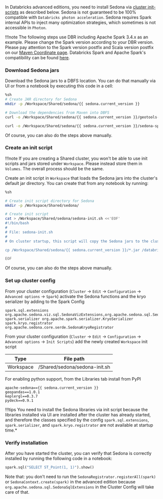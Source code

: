 <!--
 Licensed to the Apache Software Foundation (ASF) under one
 or more contributor license agreements.  See the NOTICE file
 distributed with this work for additional information
 regarding copyright ownership.  The ASF licenses this file
 to you under the Apache License, Version 2.0 (the
 "License"); you may not use this file except in compliance
 with the License.  You may obtain a copy of the License at

   http://www.apache.org/licenses/LICENSE-2.0

 Unless required by applicable law or agreed to in writing,
 software distributed under the License is distributed on an
 "AS IS" BASIS, WITHOUT WARRANTIES OR CONDITIONS OF ANY
 KIND, either express or implied.  See the License for the
 specific language governing permissions and limitations
 under the License.
 -->

In Databricks advanced editions, you need to install Sedona via [cluster init-scripts](https://docs.databricks.com/clusters/init-scripts.html) as described below. Sedona is not guaranteed to be 100% compatible with `Databricks photon acceleration`. Sedona requires Spark internal APIs to inject many optimization strategies, which sometimes is not accessible in `Photon`.

!!!note
    The following steps use DBR including Apache Spark 3.4.x as an example. Please change the Spark version according to your DBR version. Please pay attention to the Spark version postfix and Scala version postfix on our [Maven Coordinate page](maven-coordinates.md). Databricks Spark and Apache Spark's compatibility can be found [here](https://docs.databricks.com/en/release-notes/runtime/index.html).

### Download Sedona jars

Download the Sedona jars to a DBFS location. You can do that manually via UI or from a notebook by executing this code in a cell:

```bash
%sh
# Create JAR directory for Sedona
mkdir -p /Workspace/Shared/sedona/{{ sedona.current_version }}

# Download the dependencies from Maven into DBFS
curl -o /Workspace/Shared/sedona/{{ sedona.current_version }}/geotools-wrapper-{{ sedona.current_geotools }}.jar "https://repo1.maven.org/maven2/org/datasyslab/geotools-wrapper/{{ sedona.current_geotools }}/geotools-wrapper-{{ sedona.current_geotools }}.jar"

curl -o /Workspace/Shared/sedona/{{ sedona.current_version }}/sedona-spark-shaded-3.4_2.12-{{ sedona.current_version }}.jar "https://repo1.maven.org/maven2/org/apache/sedona/sedona-spark-shaded-3.4_2.12/{{ sedona.current_version }}/sedona-spark-shaded-3.4_2.12-{{ sedona.current_version }}.jar"
```

Of course, you can also do the steps above manually.

### Create an init script

!!!note
    If you are creating a Shared cluster, you won't be able to use init scripts and jars stored under `Workspace`. Please instead store them in `Volumes`. The overall process should be the same.

Create an init script in `Workspace` that loads the Sedona jars into the cluster's default jar directory. You can create that from any notebook by running:

```bash
%sh

# Create init script directory for Sedona
mkdir -p /Workspace/Shared/sedona/

# Create init script
cat > /Workspace/Shared/sedona/sedona-init.sh <<'EOF'
#!/bin/bash
#
# File: sedona-init.sh
#
# On cluster startup, this script will copy the Sedona jars to the cluster's default jar directory.

cp /Workspace/Shared/sedona/{{ sedona.current_version }}/*.jar /databricks/jars

EOF
```

Of course, you can also do the steps above manually.

### Set up cluster config

From your cluster configuration (`Cluster` -> `Edit` -> `Configuration` -> `Advanced options` -> `Spark`) activate the Sedona functions and the kryo serializer by adding to the Spark Config

```
spark.sql.extensions org.apache.sedona.viz.sql.SedonaVizExtensions,org.apache.sedona.sql.SedonaSqlExtensions
spark.serializer org.apache.spark.serializer.KryoSerializer
spark.kryo.registrator org.apache.sedona.core.serde.SedonaKryoRegistrator
```

From your cluster configuration (`Cluster` -> `Edit` -> `Configuration` -> `Advanced options` -> `Init Scripts`) add the newly created `Workspace` init script

| Type | File path |
|------|-----------|
| Workspace | /Shared/sedona/sedona-init.sh |

For enabling python support, from the Libraries tab install from PyPI

```
apache-sedona=={{ sedona.current_version }}
geopandas==1.0.1
keplergl==0.3.7
pydeck==0.9.1
```

!!!tips
	You need to install the Sedona libraries via init script because the libraries installed via UI are installed after the cluster has already started, and therefore the classes specified by the config `spark.sql.extensions`, `spark.serializer`, and `spark.kryo.registrator` are not available at startup time.*

### Verify installation

After you have started the cluster, you can verify that Sedona is correctly installed by running the following code in a notebook:

```python
spark.sql("SELECT ST_Point(1, 1)").show()
```

Note that: you don't need to run the `SedonaRegistrator.registerAll(spark)` or `SedonaContext.create(spark)` in the advanced edition because `org.apache.sedona.sql.SedonaSqlExtensions` in the Cluster Config will take care of that.
